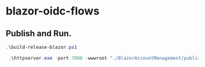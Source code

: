 # blazor-oidc-flows

## Publish and Run.

```powershell
.\build-release-blazor.ps1
```

```powershell
 .\httpserver.exe -port 7080 -wwwroot "./BlazorAccountManagement/publish/wwwroot"
```
